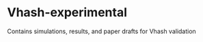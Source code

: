 Vhash-experimental
==================

Contains simulations, results, and paper drafts for Vhash validation

